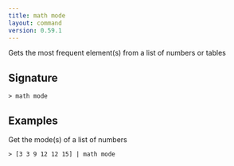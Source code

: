 ```yaml
---
title: math mode
layout: command
version: 0.59.1
---
```


Gets the most frequent element(s) from a list of numbers or tables

## Signature

```> math mode ```

## Examples

Get the mode(s) of a list of numbers
```shell
> [3 3 9 12 12 15] | math mode
```
